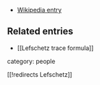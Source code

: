 

* [Wikipedia entry](http://en.wikipedia.org/wiki/Solomon_Lefschetz)

## Related entries

* [[Lefschetz trace formula]]

category: people


[[!redirects Lefschetz]]
